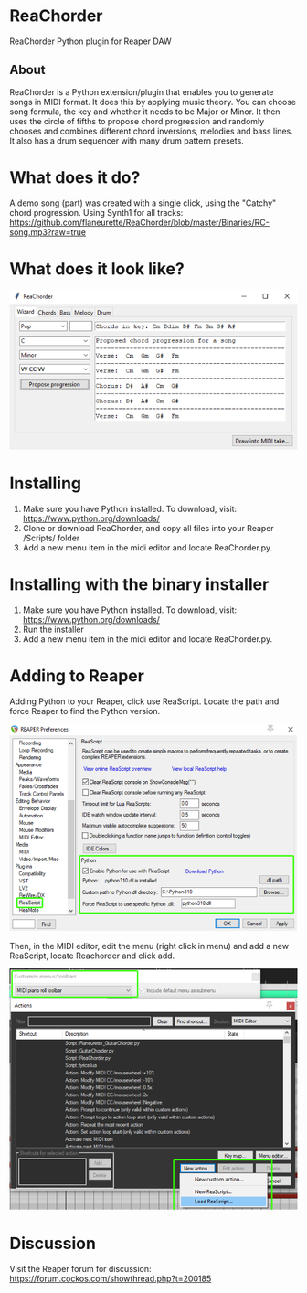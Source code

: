 # ReaChorder
ReaChorder Python plugin for Reaper DAW

About
-----
ReaChorder is a Python extension/plugin that enables you to generate songs in MIDI format. It does this by applying music theory. You can choose song formula, the key and whether it needs to be Major or Minor. It then uses the circle of fifths to propose chord progression and randomly chooses and combines different chord inversions, melodies and bass lines. It also has a drum sequencer with many drum pattern presets.

# What does it do?
A demo song (part) was created with a single click, using the "Catchy" chord progression. Using Synth1 for all tracks:
https://github.com/flaneurette/ReaChorder/blob/master/Binaries/RC-song.mp3?raw=true

# What does it look like?

<img src="https://raw.githubusercontent.com/flaneurette/ReaChorder/master/images/screenshot.png" />

# Installing
1.  Make sure you have Python installed. To download, visit: https://www.python.org/downloads/
2.  Clone or download ReaChorder, and copy all files into your Reaper /Scripts/ folder
3.  Add a new menu item in the midi editor and locate ReaChorder.py.

# Installing with the binary installer
1.  Make sure you have Python installed. To download, visit: https://www.python.org/downloads/
2.  Run the installer
3.  Add a new menu item in the midi editor and locate ReaChorder.py.

# Adding to Reaper

Adding Python to your Reaper, click use ReaScript. Locate the path and force Reaper to find the Python version.

<img src="https://raw.githubusercontent.com/flaneurette/ReaChorder/master/images/reaper-pref.png" />

Then, in the MIDI editor, edit the menu (right click in menu) and add a new ReaScript, locate Reachorder and click add.

<img src="https://raw.githubusercontent.com/flaneurette/ReaChorder/master/images/reaper-action-list.png" />

# Discussion

Visit the Reaper forum for discussion: https://forum.cockos.com/showthread.php?t=200185
